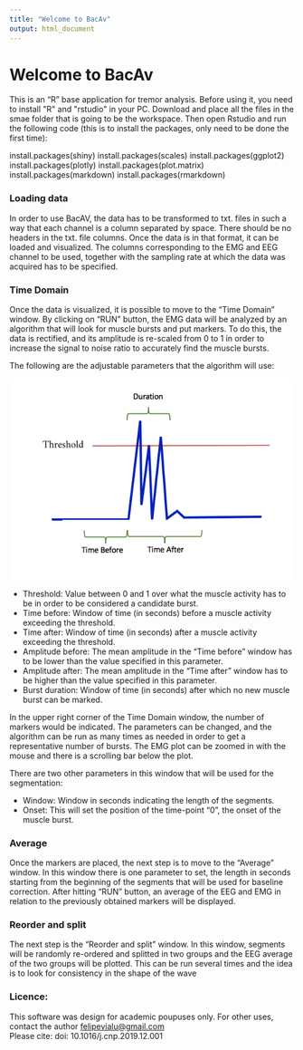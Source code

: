 ```yaml
---
title: "Welcome to BacAv"
output: html_document
---
```


# Welcome to BacAv

This is an “R” base application for tremor analysis. Before using it, you need to install "R" and "rstudio" in your PC. Download and place all the files in the smae folder that is going to be the workspace.
Then open Rstudio and run the following code (this is to install the packages, only need to be done the first time):

install.packages(shiny)
install.packages(scales)
install.packages(ggplot2)
install.packages(plotly)
install.packages(plot.matrix)
install.packages(markdown)
install.packages(rmarkdown)

### Loading data

In order to use BacAV, the data has to be transformed to txt. files in such a way that each channel is a column separated by space. There should be no headers in the txt. file columns. Once the data is in that format, it can be loaded and visualized. The columns corresponding to the EMG and EEG channel to be used, together with the sampling rate at which the data was acquired has to be specified. 

### Time Domain

Once the data is visualized, it is possible to move to the “Time Domain” window. By clicking on “RUN” button, the EMG data will be analyzed by an algorithm that will look for muscle bursts and put markers. To do this, the data is rectified, and its amplitude is re-scaled from 0 to 1 in order to increase the signal to noise ratio to accurately find the muscle bursts. 

The following are the adjustable parameters that the algorithm will use:

![Figure_2](/Figure_2.png)

- Threshold: Value between 0 and 1 over what the muscle activity has to be in order to be considered a candidate burst.
- Time before: Window of time (in seconds) before a muscle activity exceeding the threshold.
- Time after: Window of time (in seconds) after a muscle activity exceeding the threshold.
- Amplitude before: The mean amplitude in the “Time before” window has to be lower than the value specified in this parameter. 
- Amplitude after: The mean amplitude in the “Time after” window has to be higher than the value specified in this parameter. 
- Burst duration: Window of time (in seconds) after which no new muscle burst can be marked.




In the upper right corner of the Time Domain window, the number of markers would be indicated. The parameters can be changed, and the algorithm can be run as many times as needed in order to get a representative number of bursts. The EMG plot can be zoomed in with the mouse and there is a scrolling bar below the plot. 

There are two other parameters in this window that will be used for the segmentation:

- Window: Window in seconds indicating the length of the segments.
- Onset: This will set the position of the time-point “0”, the onset of the muscle burst.

### Average

Once the markers are placed, the next step is to move to the “Average” window. In this window there is one parameter to set, the length in seconds starting from the beginning of the segments that will be used for baseline correction. After hitting “RUN” button, an average of the EEG and EMG in relation to the previously obtained markers will be displayed. 

### Reorder and split
The next step is the “Reorder and split” window. In this window, segments will be randomly re-ordered and splitted in two groups and the EEG average of the two groups will be plotted. This can be run several times and the idea is to look for consistency in the shape of the wave 

### Licence: 

This software was design for academic poupuses only. 
For other uses, contact the author felipevialu@gmail.com
<br> 
Please cite: doi: 10.1016/j.cnp.2019.12.001

